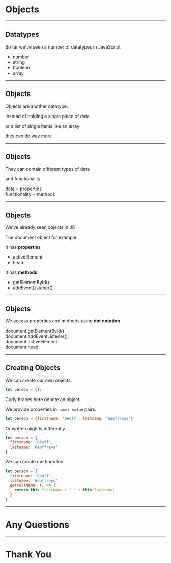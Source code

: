 # Objects

---

## Datatypes

So far we've seen a number of datatypes in JavaScript

* number
* string
* boolean
* array

---

## Objects

Objects are another datatype.

Instead of holding a single piece of data

or a list of single items like an array

they can do way more

---

## Objects

They can contain different types of data

and functionality

data = properties  
functionality = methods

---

## Objects

We've already seen objects in JS

The document object for example

It has **properties**

* activeElement
* head

It has **methods**

* getElementById()
* addEventListener()

---

## Objects

We access properties and methods using **dot notation**.

document.getElementById()  
document.addEventListener()  
document.activeElement  
document.head  

---

## Creating Objects

We can create our own objects:

```js
let person = {};
```
Curly braces here denote an object.


We provide properties in `name: value` pairs.

```js
let person = {firstname: 'Geoff', lastname: 'Geoffreys'}
```


Or written slightly differently..

```js
let person = {
  firstname: 'Geoff',
  lastname: 'Geoffreys'
}
```


We can create methods too:
```js
let person = {
  firstname: 'Geoff',
  lastname: 'Geoffreys',
  getFullName: () => {
    return this.firstname + ' ' + this.lastname;
  }
}
```

---

# Any Questions

---

# Thank You
